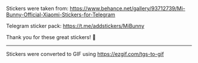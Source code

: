 Stickers were taken from: <https://www.behance.net/gallery/93712739/Mi-Bunny-Official-Xiaomi-Stickers-for-Telegram>

Telegram sticker pack: <https://t.me/addstickers/MiBunny>

Thank you for these great stickers! 🙌

---

Stickers were converted to GIF using <https://ezgif.com/tgs-to-gif>
